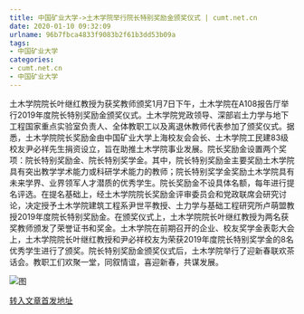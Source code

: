```yaml
---
title: 中国矿业大学->土木学院举行院长特别奖励金颁奖仪式 | cumt.net.cn
date: 2020-01-10 09:32:09
urlname: 96b7fbca4833f9083b2f61b3dd53b09a
tags: 
- 中国矿业大学
categories:
- cumt.net.cn
- 中国矿业大学
---
```

土木学院院长叶继红教授为获奖教师颁奖1月7日下午，土木学院在A108报告厅举行2019年度院长特别奖励金颁奖仪式。土木学院党政领导、深部岩土力学与地下工程国家重点实验室负责人、全体教职工以及离退休教师代表参加了颁奖仪式。据悉，土木学院院长奖励金由中国矿业大学上海校友会会长、土木学院工民建83级校友尹必祥先生捐资设立，旨在助推土木学院事业发展。院长奖励金设置两个奖项：院长特别奖励金、院长特别奖学金。其中，院长特别奖励金主要奖励土木学院具有突出教学学术能力或科研学术能力的教师；院长特别奖学金奖励土木学院具有未来学界、业界领军人才潜质的优秀学生。院长奖励金不设具体名额，每年进行提名评选。在提名基础上，经土木学院院长奖励金评审委员会和党政联席会研究讨论，决定授予土木学院建筑工程系尹世平教授、土力学与基础工程研究所卢萌盟教授2019年度院长特别奖励金。在颁奖仪式上，土木学院院长叶继红教授为两名获奖教师颁发了荣誉证书和奖金。土木学院在前期召开的企业、校友奖学金表彰大会上，土木学院院长叶继红教授和尹必祥校友为荣获2019年度院长特别奖学金的8名优秀学生进行了颁奖。院长特别奖励金颁奖仪式后，土木学院举行了迎新春联欢茶话会。教职工们欢聚一堂，同叙情谊，喜迎新春，共谋发展。

![图](http://xwzx.cumt.edu.cn/_upload/article/images/55/bf/a98fb5984c708ab9cc38fddb1372/441f1adf-ab4e-4086-8192-bd87dc5f36a0.jpg)

[转入文章首发地址](http://xwzx.cumt.edu.cn/82/20/c523a557600/page.htm)